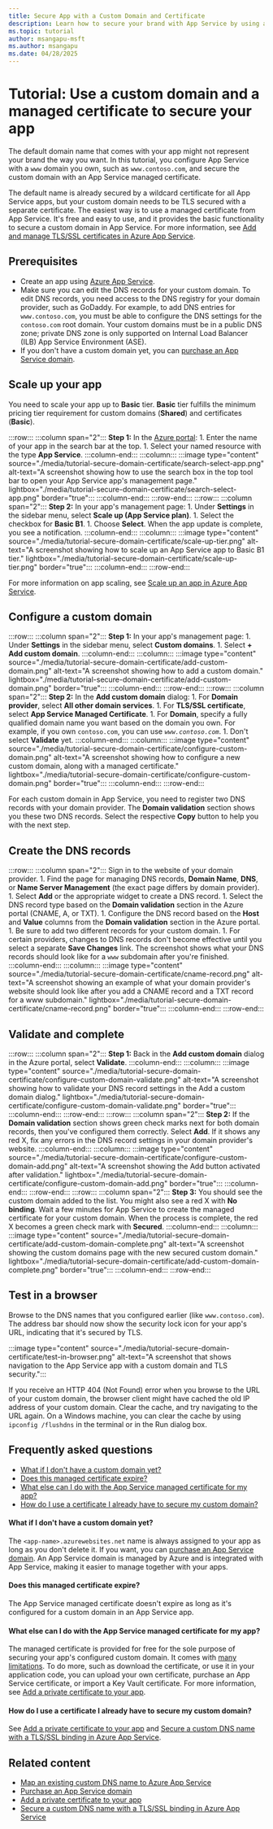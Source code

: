 ```yaml
---
title: Secure App with a Custom Domain and Certificate
description: Learn how to secure your brand with App Service by using a custom domain and enabling App Service managed certificate.
ms.topic: tutorial
author: msangapu-msft
ms.author: msangapu
ms.date: 04/28/2025
---
```


# Tutorial: Use a custom domain and a managed certificate to secure your app

The default domain name that comes with your app might not represent your brand the way you want. In this tutorial, you configure App Service with a `www` domain you own, such as `www.contoso.com`, and secure the custom domain with an App Service managed certificate.

The default name is already secured by a wildcard certificate for all App Service apps, but your custom domain needs to be TLS secured with a separate certificate. The easiest way is to use a managed certificate from App Service. It's free and easy to use, and it provides the basic functionality to secure a custom domain in App Service. For more information, see [Add and manage TLS/SSL certificates in Azure App Service](configure-ssl-certificate.md).

## Prerequisites

* Create an app using [Azure App Service](./index.yml).
* Make sure you can edit the DNS records for your custom domain. To edit DNS records, you need access to the DNS registry for your domain provider, such as GoDaddy. For example, to add DNS entries for `www.contoso.com`, you must be able to configure the DNS settings for the `contoso.com` root domain. Your custom domains must be in a public DNS zone; private DNS zone is only supported on Internal Load Balancer (ILB) App Service Environment (ASE).
* If you don't have a custom domain yet, you can [purchase an App Service domain](manage-custom-dns-buy-domain.md).

## Scale up your app

You need to scale your app up to **Basic** tier. **Basic** tier fulfills the minimum pricing tier requirement for custom domains (**Shared**) and certificates (**Basic**).

:::row:::
    :::column span="2":::
        **Step 1:** In the [Azure portal](https://portal.azure.com):
        1. Enter the name of your app in the search bar at the top.
        1. Select your named resource with the type **App Service**.
    :::column-end:::
    :::column:::
        :::image type="content" source="./media/tutorial-secure-domain-certificate/search-select-app.png" alt-text="A screenshot showing how to use the search box in the top tool bar to open your App Service app's management page." lightbox="./media/tutorial-secure-domain-certificate/search-select-app.png" border="true":::
    :::column-end:::
:::row-end:::
:::row:::
    :::column span="2":::
        **Step 2:** In your app's management page:
        1. Under **Settings** in the sidebar menu, select **Scale up (App Service plan)**.
        1. Select the checkbox for **Basic B1**.
        1. Choose **Select**.
        When the app update is complete, you see a notification.
    :::column-end:::
    :::column:::
        :::image type="content" source="./media/tutorial-secure-domain-certificate/scale-up-tier.png" alt-text="A screenshot showing how to scale up an App Service app to Basic B1 tier." lightbox="./media/tutorial-secure-domain-certificate/scale-up-tier.png" border="true":::
    :::column-end:::
:::row-end:::

For more information on app scaling, see [Scale up an app in Azure App Service](manage-scale-up.md).

## Configure a custom domain

:::row:::
    :::column span="2":::
        **Step 1:** In your app's management page:
        1. Under **Settings** in the sidebar menu, select **Custom domains**.
        1. Select **+ Add custom domain**.
    :::column-end:::
    :::column:::
        :::image type="content" source="./media/tutorial-secure-domain-certificate/add-custom-domain.png" alt-text="A screenshot showing how to add a custom domain." lightbox="./media/tutorial-secure-domain-certificate/add-custom-domain.png" border="true":::
    :::column-end:::
:::row-end:::
:::row:::
    :::column span="2":::
        **Step 2:** In the **Add custom domain** dialog:
        1. For **Domain provider**, select **All other domain services**.
        1. For **TLS/SSL certificate**, select **App Service Managed Certificate**.
        1. For **Domain**, specify a fully qualified domain name you want based on the domain you own. For example, if you own `contoso.com`, you can use *`www.contoso.com`*.
        1. Don't select **Validate** yet.
    :::column-end:::
    :::column:::
        :::image type="content" source="./media/tutorial-secure-domain-certificate/configure-custom-domain.png" alt-text="A screenshot showing how to configure a new custom domain, along with a managed certificate." lightbox="./media/tutorial-secure-domain-certificate/configure-custom-domain.png" border="true":::
    :::column-end:::
:::row-end:::

For each custom domain in App Service, you need to register two DNS records with your domain provider. The **Domain validation** section shows you these two DNS records. Select the respective **Copy** button to help you with the next step.

## Create the DNS records

:::row:::
    :::column span="2":::
        Sign in to the website of your domain provider.
        1. Find the page for managing DNS records, **Domain Name**, **DNS**, or **Name Server Management** (the exact page differs by domain provider).
        1. Select **Add** or the appropriate widget to create a DNS record.
        1. Select the DNS record type based on the **Domain validation** section in the Azure portal (CNAME, A, or TXT).
        1. Configure the DNS record based on the **Host** and **Value** columns from the **Domain validation** section in the Azure portal.
        1. Be sure to add two different records for your custom domain.
        1. For certain providers, changes to DNS records don't become effective until you select a separate **Save Changes** link.
        The screenshot shows what your DNS records should look like for a `www` subdomain after you're finished.
    :::column-end:::
    :::column:::
        :::image type="content" source="./media/tutorial-secure-domain-certificate/cname-record.png" alt-text="A screenshot showing an example of what your domain provider's website should look like after you add a CNAME record and a TXT record for a www subdomain." lightbox="./media/tutorial-secure-domain-certificate/cname-record.png" border="true":::
    :::column-end:::
:::row-end:::

## Validate and complete

:::row:::
    :::column span="2":::
        **Step 1:** Back in the **Add custom domain** dialog in the Azure portal, select **Validate**.
    :::column-end:::
    :::column:::
        :::image type="content" source="./media/tutorial-secure-domain-certificate/configure-custom-domain-validate.png" alt-text="A screenshot showing how to validate your DNS record settings in the Add a custom domain dialog." lightbox="./media/tutorial-secure-domain-certificate/configure-custom-domain-validate.png" border="true":::
    :::column-end:::
:::row-end:::
:::row:::
    :::column span="2":::
        **Step 2:** If the **Domain validation** section shows green check marks next for both domain records, then you've configured them correctly. Select **Add**. If it shows any red X, fix any errors in the DNS record settings in your domain provider's website.
    :::column-end:::
    :::column:::
        :::image type="content" source="./media/tutorial-secure-domain-certificate/configure-custom-domain-add.png" alt-text="A screenshot showing the Add button activated after validation." lightbox="./media/tutorial-secure-domain-certificate/configure-custom-domain-add.png" border="true":::
    :::column-end:::
:::row-end:::
:::row:::
    :::column span="2":::
        **Step 3:** You should see the custom domain added to the list. You might also see a red X with **No binding**. Wait a few minutes for App Service to create the managed certificate for your custom domain. When the process is complete, the red X becomes a green check mark with **Secured**. 
    :::column-end:::
    :::column:::
        :::image type="content" source="./media/tutorial-secure-domain-certificate/add-custom-domain-complete.png" alt-text="A screenshot showing the custom domains page with the new secured custom domain." lightbox="./media/tutorial-secure-domain-certificate/add-custom-domain-complete.png" border="true":::
    :::column-end:::
:::row-end:::

## Test in a browser

Browse to the DNS names that you configured earlier (like `www.contoso.com`). The address bar should now show the security lock icon for your app's URL, indicating that it's secured by TLS.

:::image type="content" source="./media/tutorial-secure-domain-certificate/test-in-browser.png" alt-text="A screenshot that shows navigation to the App Service app with a custom domain and TLS security.":::

If you receive an HTTP 404 (Not Found) error when you browse to the URL of your custom domain, the browser client might have cached the old IP address of your custom domain. Clear the cache, and try navigating to the URL again. On a Windows machine, you can clear the cache by using `ipconfig /flushdns` in the terminal or in the Run dialog box.

## Frequently asked questions

- [What if I don't have a custom domain yet?](#what-if-i-dont-have-a-custom-domain-yet)
- [Does this managed certificate expire?](#does-this-managed-certificate-expire)
- [What else can I do with the App Service managed certificate for my app?](#what-else-can-i-do-with-the-app-service-managed-certificate-for-my-app)
- [How do I use a certificate I already have to secure my custom domain?](#how-do-i-use-a-certificate-i-already-have-to-secure-my-custom-domain)

#### What if I don't have a custom domain yet?

The `<app-name>.azurewebsites.net` name is always assigned to your app as long as you don't delete it. If you want, you can [purchase an App Service domain](manage-custom-dns-buy-domain.md). An App Service domain is managed by Azure and is integrated with App Service, making it easier to manage together with your apps.

#### Does this managed certificate expire?

The App Service managed certificate doesn't expire as long as it's configured for a custom domain in an App Service app.

#### What else can I do with the App Service managed certificate for my app?

The managed certificate is provided for free for the sole purpose of securing your app's configured custom domain. It comes with [many limitations](configure-ssl-certificate.md#create-a-free-managed-certificate). To do more, such as download the certificate, or use it in your application code, you can upload your own certificate, purchase an App Service certificate, or import a Key Vault certificate. For more information, see [Add a private certificate to your app](configure-ssl-certificate.md).

#### How do I use a certificate I already have to secure my custom domain?

See [Add a private certificate to your app](configure-ssl-certificate.md) and [Secure a custom DNS name with a TLS/SSL binding in Azure App Service](configure-ssl-bindings.md).

## Related content

- [Map an existing custom DNS name to Azure App Service](app-service-web-tutorial-custom-domain.md)
- [Purchase an App Service domain](manage-custom-dns-buy-domain.md)
- [Add a private certificate to your app](configure-ssl-certificate.md)
- [Secure a custom DNS name with a TLS/SSL binding in Azure App Service](configure-ssl-bindings.md)
